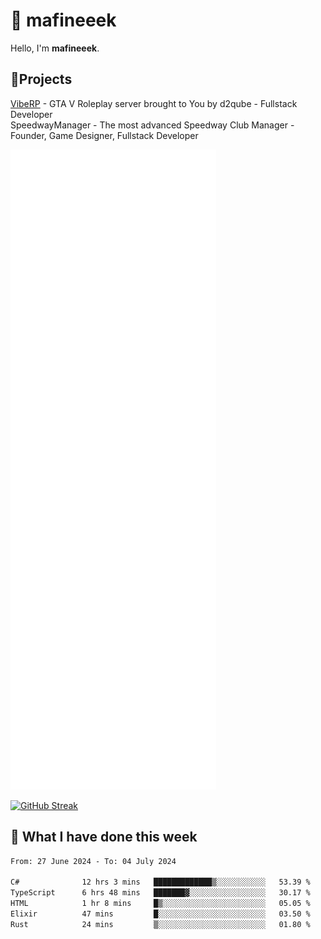 # 👋 mafineeek
Hello, I'm **mafineeek**.

## 📝Projects

[VibeRP](https://v-rp.pl) - GTA V Roleplay server brought to You by d2qube - Fullstack Developer<br/>
SpeedwayManager - The most advanced Speedway Club Manager - Founder, Game Designer, Fullstack Developer


![](./github-metrics.svg)

[![GitHub Streak](https://streak-stats.demolab.com/?user=mafineeek)](https://git.io/streak-stats)

## 📰 What I have done this week
<!--START_SECTION:waka-->

```txt
From: 27 June 2024 - To: 04 July 2024

C#              12 hrs 3 mins   █████████████▒░░░░░░░░░░░   53.39 %
TypeScript      6 hrs 48 mins   ███████▓░░░░░░░░░░░░░░░░░   30.17 %
HTML            1 hr 8 mins     █▒░░░░░░░░░░░░░░░░░░░░░░░   05.05 %
Elixir          47 mins         █░░░░░░░░░░░░░░░░░░░░░░░░   03.50 %
Rust            24 mins         ▒░░░░░░░░░░░░░░░░░░░░░░░░   01.80 %
```

<!--END_SECTION:waka-->
